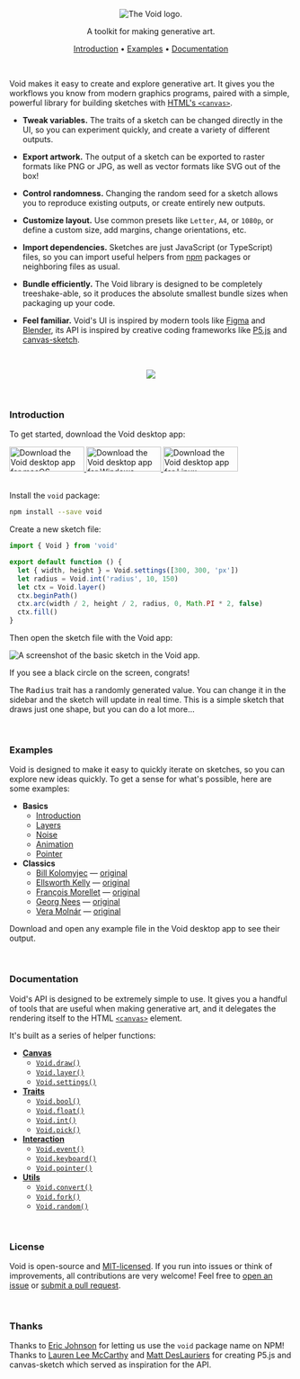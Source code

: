 <p align="center">
  <picture>
    <source media="(prefers-color-scheme: dark)" srcset="./docs/images/banner-dark.png">
    <img alt="The Void logo." src="./docs/images/banner-light.png">
  </picture>
</p>
<p align="center">
  A toolkit for making generative art.
</p>
<p align="center">
  <a href="#introduction">Introduction</a> •
  <a href="#examples">Examples</a> •
  <a href="#documentation">Documentation</a>
</p>
<br/>

Void makes it easy to create and explore generative art. It gives you the workflows you know from modern graphics programs, paired with a simple, powerful library for building sketches with [HTML's `<canvas>`](https://developer.mozilla.org/en-US/docs/Web/API/Canvas_API).

- **Tweak variables.** The traits of a sketch can be changed directly in the UI, so you can experiment quickly, and create a variety of different outputs.

- **Export artwork.** The output of a sketch can be exported to raster formats like PNG or JPG, as well as vector formats like SVG out of the box!

- **Control randomness.** Changing the random seed for a sketch allows you to reproduce existing outputs, or create entirely new outputs.

- **Customize layout.** Use common presets like `Letter`, `A4`, or `1080p`, or define a custom size, add margins, change orientations, etc.

- **Import dependencies.** Sketches are just JavaScript (or TypeScript) files, so you can import useful helpers from [npm](https://www.npmjs.com/) packages or neighboring files as usual.

- **Bundle efficiently.** The Void library is designed to be completely treeshake-able, so it produces the absolute smallest bundle sizes when packaging up your code.

- **Feel familiar.** Void's UI is inspired by modern tools like [Figma](https://www.figma.com/) and [Blender](https://www.blender.org/), its API is inspired by creative coding frameworks like [P5.js](https://p5js.org/) and [canvas-sketch](https://github.com/mattdesl/canvas-sketch).

<br/>
<p align="center">
  <img src="./docs/images/recording.gif" />
</p>
<br/>

### Introduction

To get started, download the Void desktop app:

<a href="https://github.com/ianstormtaylor/void/releases/latest/download/Void.dmg">
  <img width="133" height="44" alt="Download the Void desktop app for macOS." src="./docs/images/download-mac.png" />
</a>
<a href="https://github.com/ianstormtaylor/void/releases/latest/download/Void-Setup.exe">
  <img width="133" height="44" alt="Download the Void desktop app for Windows." src="./docs/images/download-windows.png" />
</a>
<a href="https://github.com/ianstormtaylor/void/releases/latest/download/Void.AppImage">
  <img width="133" height="44" alt="Download the Void desktop app for Linux." src="./docs/images/download-linux.png" />
</a>
<br/>
<br/>

Install the `void` package:

```bash
npm install --save void
```

Create a new sketch file:

```js
import { Void } from 'void'

export default function () {
  let { width, height } = Void.settings([300, 300, 'px'])
  let radius = Void.int('radius', 10, 150)
  let ctx = Void.layer()
  ctx.beginPath()
  ctx.arc(width / 2, height / 2, radius, 0, Math.PI * 2, false)
  ctx.fill()
}
```

Then open the sketch file with the Void app:

![A screenshot of the basic sketch in the Void app.](./docs/images/introduction.png)

If you see a black circle on the screen, congrats!

The <kbd>Radius</kbd> trait has a randomly generated value. You can change it in the sidebar and the sketch will update in real time. This is a simple sketch that draws just one shape, but you can do a lot more…

<br/>

### Examples

Void is designed to make it easy to quickly iterate on sketches, so you can explore new ideas quickly. To get a sense for what's possible, here are some examples:

- **Basics**
  - [Introduction](./examples/basics/introduction.js)
  - [Layers](./examples/basics/layers.js)
  - [Noise](./examples/basics/noise.js)
  - [Animation](./examples/basics/animation.js)
  - [Pointer](./examples/basics/pointer.js)
- **Classics**
  - [Bill Kolomyjec](./examples/classics/bill-kolomyjec.js) — [original](http://recodeproject.com/artwork/v2n3random-squares)
  - [Ellsworth Kelly](./examples/classics/ellsworth-kelly.js) — [original](https://www.moma.org/collection/works/35484)
  - [François Morellet](./examples/classics/francois-morellet.js) — [original](https://www.wikiart.org/en/francois-morellet/tirets-neon-0-90-avec-4-rythmes-interferents-191)
  - [Georg Nees](./examples/classics/georg-nees.js) — [original](https://collections.vam.ac.uk/item/O221321/schotter-print-nees-georg/)
  - [Vera Molnár](./examples/classics/vera-molnar.js) — [original](https://pratiques-picturales.net/article63.html)

Download and open any example file in the Void desktop app to see their output.

<br/>

### Documentation

Void's API is designed to be extremely simple to use. It gives you a handful of tools that are useful when making generative art, and it delegates the rendering itself to the HTML [`<canvas>`](https://www.google.com/search?client=firefox-b-1-d&q=mdn+canvas) element.

It's built as a series of helper functions:

- [**Canvas**](./docs/void.md#canvas)
  - [`Void.draw()`](./docs/void.md#voiddraw)
  - [`Void.layer()`](./docs/void.md#voidlayer)
  - [`Void.settings()`](./docs/void.md#voidsettings)
- [**Traits**](./docs/void.md#traits)
  - [`Void.bool()`](./docs/void.md#voidbool)
  - [`Void.float()`](./docs/void.md#voidfloat)
  - [`Void.int()`](./docs/void.md#voidint)
  - [`Void.pick()`](./docs/void.md#voidpick)
- [**Interaction**](./docs/void.md#interaction)
  - [`Void.event()`](./docs/void.md#voidevent)
  - [`Void.keyboard()`](./docs/void.md#voidkeyboard)
  - [`Void.pointer()`](./docs/void.md#voidpointer)
- [**Utils**](./docs/void.md#utils)
  - [`Void.convert()`](./docs/void.md#voidconvert)
  - [`Void.fork()`](./docs/void.md#voidfork)
  - [`Void.random()`](./docs/void.md#voidrandom)

<br/>

### License

Void is open-source and [MIT-licensed](./License.md). If you run into issues or think of improvements, all contributions are very welcome! Feel free to [open an issue](https://github.com/ianstormtaylor/void/issues) or [submit a pull request](https://github.com/ianstormtaylor/void/pulls).

<br/>

### Thanks

Thanks to [Eric Johnson](https://github.com/edj-boston) for letting us use the `void` package name on NPM! Thanks to [Lauren Lee McCarthy](https://github.com/lmccart) and [Matt DesLauriers](https://github.com/mattdesl) for creating P5.js and canvas-sketch which served as inspiration for the API.
